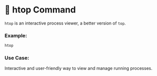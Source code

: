 # 🚀 htop Command

`htop` is an interactive process viewer, a better version of `top`.

### Example:
```bash
htop
```

### Use Case:
Interactive and user-friendly way to view and manage running processes.